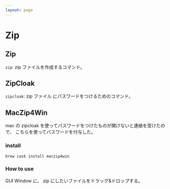 ```yaml
---
layout: page
---
```


# Zip

## Zip

`zip`: zip ファイルを作成するコマンド。


## ZipCloak

`zipcloak`: zip ファイル にパスワードをつけるためのコマンド。

## MacZip4Win

mac の zipcloak を使ってパスワードをつけたものが開けないと連絡を受けたので、
こちらを使ってパスワードを付与した。

### install

```
brew cask install maczip4win
```

### How to use

GUI Window に、 zip にしたいファイルをドラッグ&ドロップする。
